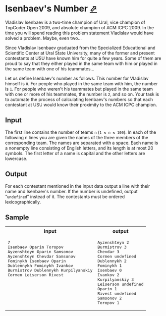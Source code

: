 # Isenbaev's Number [⬀](https://acm.timus.ru/problem.aspx?space=1&num=1837)


Vladislav Isenbaev is a two-time champion of Ural, vice champion of TopCoder Open 2009, and absolute champion of ACM ICPC 2009. In the time you will spend reading this problem statement Vladislav would have solved a problem. Maybe, even two…

Since Vladislav Isenbaev graduated from the Specialized Educational and Scientific Center at Ural State University, many of the former and present contestants at USU have known him for quite a few years. Some of them are proud to say that they either played in the same team with him or played in the same team with one of his teammates…

Let us define Isenbaev's number as follows. This number for Vladislav himself is `0`. For people who played in the same team with him, the number is `1`. For people who weren't his teammates but played in the same team with one or more of his teammates, the number is `2`, and so on. Your task is to automate the process of calculating Isenbaev's numbers so that each contestant at USU would know their proximity to the ACM ICPC champion.

## Input

The first line contains the number of teams `n` (`1 ≤ n ≤ 100`). In each of the following n lines you are given the names of the three members of the corresponding team. The names are separated with a space. Each name is a nonempty line consisting of English letters, and its length is at most 20 symbols. The first letter of a name is capital and the other letters are lowercase.

## Output

For each contestant mentioned in the input data output a line with their name and Isenbaev's number. If the number is undefined, output “`undefined`” instead of it. The contestants must be ordered lexicographically.

## Sample

<table>
<tr>
<th>input</th>
<th>output</th>
</tr>
<tr>
<td style="vertical-align: top">
<pre style="white-space:pre">
7
Isenbaev Oparin Toropov
Ayzenshteyn Oparin Samsonov
Ayzenshteyn Chevdar Samsonov
Fominykh Isenbaev Oparin
Dublennykh Fominykh Ivankov
Burmistrov Dublennykh Kurpilyanskiy
Cormen Leiserson Rivest
</pre>
</td>
<td style="vertical-align: top">
<pre style="white-space:pre">
Ayzenshteyn 2
Burmistrov 3
Chevdar 3
Cormen undefined
Dublennykh 2
Fominykh 1
Isenbaev 0
Ivankov 2
Kurpilyanskiy 3
Leiserson undefined
Oparin 1
Rivest undefined
Samsonov 2
Toropov 1
</pre>
</td>
</tr>
</table>
